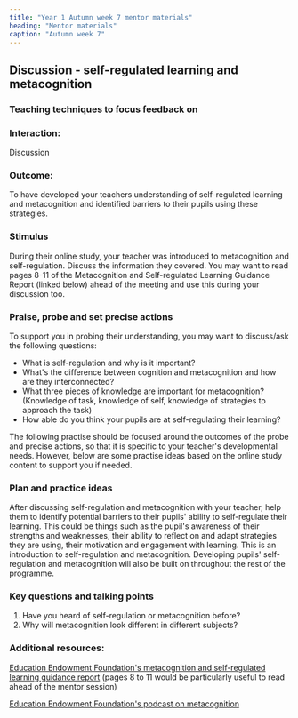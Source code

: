 ```yaml
---
title: "Year 1 Autumn week 7 mentor materials"
heading: "Mentor materials"
caption: "Autumn week 7"
---
```


## Discussion - self-regulated learning and metacognition

### Teaching techniques to focus feedback on

### Interaction:

Discussion

### Outcome:

To have developed your teachers understanding of self-regulated learning and metacognition and identified barriers to their pupils using these strategies.

### Stimulus

During their online study, your teacher was introduced to metacognition and self-regulation. Discuss the information they covered. You may want to read pages 8-11 of the Metacognition and Self-regulated Learning Guidance Report (linked below) ahead of the meeting and use this during your discussion too.

### Praise, probe and set precise actions

To support you in probing their understanding, you may want to discuss/ask the following questions:

- What is self-regulation and why is it important?
- What's the difference between cognition and metacognition and how are they interconnected?
- What three pieces of knowledge are important for metacognition? (Knowledge of task, knowledge of self, knowledge of strategies to approach the task)
- How able do you think your pupils are at self-regulating their learning?

The following practise should be focused around the outcomes of the probe and precise actions, so that it is specific to your teacher's developmental needs. However, below are some practise ideas based on the online study content to support you if needed.

### Plan and practice ideas

After discussing self-regulation and metacognition with your teacher, help them to identify potential barriers to their pupils' ability to self-regulate their learning. This could be things such as the pupil's awareness of their strengths and weaknesses, their ability to reflect on and adapt strategies they are using, their motivation and engagement with learning.
This is an introduction to self-regulation and metacognition. Developing pupils' self-regulation and metacognition will also be built on throughout the rest of the programme.

### Key questions and talking points

1. Have you heard of self-regulation or metacognition before?
2. Why will metacognition look different in different subjects?

### Additional resources:

[Education Endowment Foundation's metacognition and self-regulated learning guidance report](https://educationendowmentfoundation.org.uk/public/files/Publications/Metacognition/EEF_Metacognition_and_self-regulated_learning.pdf) (pages 8 to 11 would be particularly useful to read ahead of the mentor session)

[Education Endowment Foundation's podcast on metacognition](https://educationendowmentfoundation.org.uk/news/trialled-and-tested-podcast-metacognition/)
